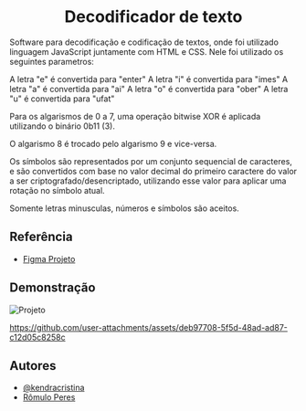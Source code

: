 <h1 align="center">Decodificador de texto</h1>

Software para decodificação e codificação de textos, onde foi utilizado linguagem JavaScript juntamente com HTML e CSS. Nele foi utilizado os seguintes parametros:

A letra "e" é convertida para "enter"
A letra "i" é convertida para "imes"
A letra "a" é convertida para "ai"
A letra "o" é convertida para "ober"
A letra "u" é convertida para "ufat"

Para os algarismos de 0 a 7, uma operação bitwise XOR é aplicada utilizando o binário 0b11 (3).

O algarismo 8 é trocado pelo algarismo 9 e vice-versa.

Os símbolos são representados por um conjunto sequencial de caracteres, e são convertidos com base no valor decimal do primeiro caractere do valor a ser criptografado/desencriptado, utilizando esse valor para aplicar uma rotação no símbolo atual.

Somente letras minusculas, números e símbolos são aceitos.


## Referência

 - [Figma Projeto](https://www.figma.com/design/tvFEYhVfZTjdJ5P24RGV21/Alura-Challenge---Desafio-1---L%C3%B3gica?node-id=0-1&t=Kz4maIZGVFkK0kyQ-0)
 

## Demonstração
![Projeto](https://github.com/user-attachments/assets/cce89506-99b6-4e98-86b9-c9365f960f9f)


https://github.com/user-attachments/assets/deb97708-5f5d-48ad-ad87-c12d05c8258c





## Autores

- [@kendracristina](https://www.linkedin.com/in/kendra-cristina/)
- [Rômulo Peres](https://github.com/Romulo-Moraes/)
